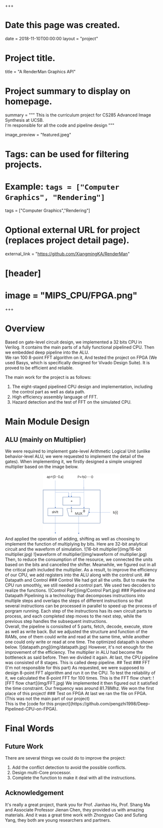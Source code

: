 +++
# Date this page was created.
date = 2018-11-10T00:00:00
layout = "project"

# Project title.
title = "A RenderMan Graphics API"

# Project summary to display on homepage.
summary = """
 This is the curriculum project for CS285 Advanced Image Synthesis at UCSB.<br>
 I'm responsible for all the code and pipeline design
 """
 
image_preview = "featured.jpeg"

# Tags: can be used for filtering projects.
# Example: `tags = ["Computer Graphics", "Rendering"]`
tags = ["Computer Graphics","Rendering"]

# Optional external URL for project (replaces project detail page).
external_link = "https://github.com/XiangmingKA/RenderMan"

# [header]
# image = "MIPS_CPU/FPGA.png"

+++

# Overview
Based on gate-level circuit design, we implemented a 32 bits CPU in Verilog. It contains the main parts of a fully
functional pipelined CPU. Then we embedded deep pipeline into the ALU. <br>
We ran 100 8-point
FFT algorithm on it, And tested the project on FPGA (We used Basys, which is specifically designed for Vivado Design Suite). It is proved to be efficient 
and reliable. <br>

The main work for the project is as follows: <br>
1. The eight-staged pipelined CPU design and implementation, including the control part as well as data path. <br>
2. High efficiency assembly language of FFT. <br>
3. Hazard detection and the test of FFT on the simulated CPU.

# Main Module Design
## ALU (mainly on Multiplier)
We were required to implement gate-level Arithmetic Logical Unit (unlike behavior-level 
ALU, we were requested to implement the detail of the gates). When implementing it, we firstly designed
a simple unsigned multiplier based on the image below. 
<div style="text-align: center">
<img src="img/multiplier.png"/>
</div>
And applied the operation of adding, shifting as well as choosing to implement the function of multiplying
by bits. Here are 32-bit analytical circuit and the waveform of simulation.
![16-bit multiplier](img/16-bit multiplier.jpg)
![waveform of multiplier](img/waveform of multiplier.jpg)
Then, to reduce the consumption of the resource, we connected the units based on the bits and cancelled the 
shifter. Meanwhile, we figured out in all the critical path included the multiplier. As a result, to 
improve the efficiency of our CPU, we add registers into the ALU along with the control unit.
## Datapath and Control
### Control
We had got all the units. But to make the CPU run smoothly, we still needed a control part. We used two decoders
to realize the functions. 
![Control Part](img/Control Part.jpg)
### Pipeline and Datapath
Pipelining is a technology that decomposes instructions into multiple steps and overlaps the steps of 
different instructions so that several instructions can be processed in parallel to speed up the process of
porgram running. Each step of the instructions has its own circuit parts to process, and each completed 
step moves to the next step, while the previous step handles the subsequent instructions. <br>
Overall, the pipeline is consisited of 5 parts, fetch, decode, execute, store as well as write back. But
we adjusted the structure and function of the RAMs, one of them could write and read at the same time, while
another one could only write or read at one time. The optimized datapath is shown below.
![datapath.png](img/datapath.jpg)
However, it's not enough for the improvement of the efficiency. The multiplier in ALU had become the
bottleneck as said before. Then we divided it again. At last, the CPU pipeline was consisted of 8 stages.
This is called deep pipeline.
## Test
### FFT (I'm not responsible for this part)
As requested, we were supposed to design 8-point FFT algorithm and run it on the CPU. To test the 
reliability of it, we calculated the 8-point FFT for 100 times. This is the FFT flow chart:
![FFT flow chart](img/FFT.jpg)
We implemented it then figured out it satisfied the time constraint. Our frequency was around 81.78Mhz. We won the first place of this project!
### Test on FPGA
At last we ran the file on FPGA. (This was not the main part of our project) <br>
This is the [code for this project](https://github.com/pengzhi1998/Deep-Pipelined-CPU-on-FPGA). 

# Final Words
## Future Work
There are several things we could do to improve the project:<br>
1. Add the conflict detection to avoid the possible conflicts. <br>
2. Design multi-Core processor. <br>
3. Complete the function to make it deal with all the instructions.
## Acknowledgement
It's really a great project, thank you for Prof. Jianhao Hu, Prof. Shang Ma and Associate Professor Jienan Chen, they provided us with amazing materials.
And it was a great time work with Zhongyao Cao and Sufang Yang, they both are young researchers and partners.

